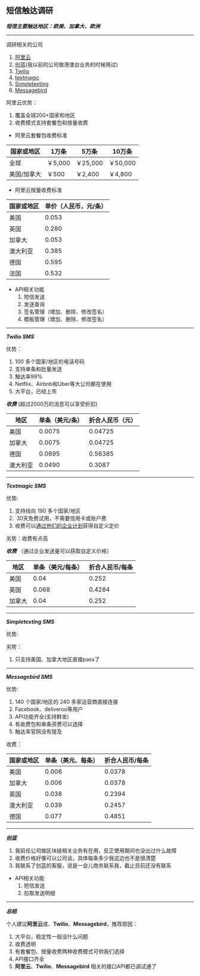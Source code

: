 ## 短信触达调研



***短信主要触达地区：欧美、加拿大、欧洲***

---

调研相关的公司

1. [阿里云](https://promotion.aliyun.com/ntms/act/international-sms.html?spm=5176.8195934.J_5834642020.7.781a43785s0qXV)
2. [创蓝](https://www.chuanglan.com/)(我以前的公司做港澳台业务的时候用过)
3. [Twilio](https://www.twilio.com/)
4. [textmagic](https://www.textmagic.com/)
5. [Simpletexting](https://simpletexting.com/)
6. [Messagebird](https://www.messagebird.com/)

阿里云优势：

1. 覆盖全球200+国家和地区
2. 收费模式支持套餐包和按量收费

- 阿里云套餐包收费标准

| 国家或地区  | 1万条   | 5万条    | 10万条   |
| ----------- | ------- | -------- | -------- |
| 全球        | ￥5,000 | ￥25,000 | ￥50,000 |
| 美国/加拿大 | ￥500   | ￥2,400  | ￥4,800  |

- 阿里云按量收费标准

| 国家或地区 | 单价（人民币，元/条） |
| ---------- | --------------------- |
| 美国       | 0.053                 |
| 英国       | 0.280                 |
| 加拿大     | 0.053                 |
| 澳大利亚   | 0.385                 |
| 德国       | 0.595                 |
| 法国       | 0.532                 |

- API相关功能
  1. 短信发送
  2. 发送查询
  3. 签名管理（增加、删除、修改签名）
  4. 模板管理（增加、删除、修改签名）

---



***Twilio SMS***

优势：

1. 100 多个国家/地区的电话号码
2. 支持单条和批量发送
3. 触达率99%
4. Netflix、Airbnb和Uber等大公司都在使用
5. 大平台，已经上市

***收费***  (超过2000万的消息可以享受折扣)

| 地区     | 单条（美元/条） | 折合人民币（元） |
| -------- | --------------- | ---------------- |
| 美国     | 0.0075          | 0.04725          |
| 加拿大   | 0.0075          | 0.04725          |
| 德国     | 0.0895          | 0.56385          |
| 澳大利亚 | 0.0490          | 0.3087           |

---



***Textmagic SMS***

优势:

1. 支持线向 190 多个国家/地区
2.  30天免费试用，不需要信用卡或账户费
3. 收费可以[通过他们的企业计划](https://www.textmagic.com/enterprise-plan-inquiry/)获得自定义定价

劣势：收费有点高

***收费*** （通过企业发送量可以获取自定义价格）

| 地区   | 单条（美元/每条） | 折合人民币/每条 |
| ------ | ----------------- | --------------- |
| 美国   | 0.04              | 0.252           |
| 英国   | 0.068             | 0.4284          |
| 加拿大 | 0.04              | 0.252           |

---



***Simpletexting SMS***

优势:

劣势：

1. 只支持美国、加拿大地区直接pass了

---



***Messagebird SMS***

优势:

1.  140 个国家/地区的 240 多家运营商直接连接
2. Facebook、deliveroo等用户
3. API功能齐全(支持群发)
4. 有收费包和单条资费可以选择
5. 触达率官网没有提及

收费：

| 国家或地区 | 单条（美元、每条） | 折合人民币/每条 |
| ---------- | ------------------ | --------------- |
| 美国       | 0.006              | 0.0378          |
| 加拿大     | 0.006              | 0.0378          |
| 英国       | 0.038              | 0.2394          |
| 澳大利亚   | 0.039              | 0.2457          |
| 德国       | 0.077              | 0.4851          |

---



***创蓝***

1. 我前任公司做区块链相关业务有在用，反正使用期间也没出过什么故障
2. 收费价格好像可以公司谈，具体每条多少我这边也不是很清楚
3. 我联系了创蓝的客服，说是一会儿商务联系我，截止目前还没有联系

- API相关功能
  1. 短信发送
  2. 拉取发送明细

---



***总结***

个人建议**阿里云**或、**Twilio**、**Messagebird**，推荐原因：

1. 大平台，稳定性一般没什么问题
2. 收费透明
3. 有套餐包、按量收费两种收费模式可供我们选择
4. API接口齐全
5. **阿里云**、**Twilio**、**Messagebird** 相关的接口API都已调试通了













